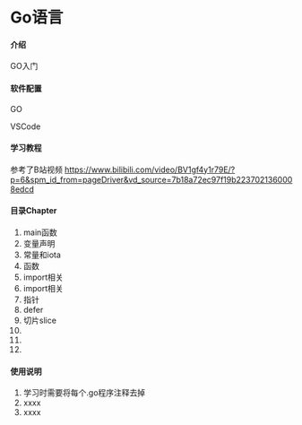 # Go语言

#### 介绍
GO入门


#### 软件配置
GO

VSCode

#### 学习教程


参考了B站视频
https://www.bilibili.com/video/BV1gf4y1r79E/?p=6&spm_id_from=pageDriver&vd_source=7b18a72ec97f19b2237021360008edcd



#### 目录Chapter


1.  main函数
2.  变量声明
3.  常量和iota
4.  函数
5.  import相关
6.  import相关
7.  指针
8.  defer
9.  切片slice
10. 
11. 
12. 

#### 使用说明

1.  学习时需要将每个.go程序注释去掉
2.  xxxx
3.  xxxx





